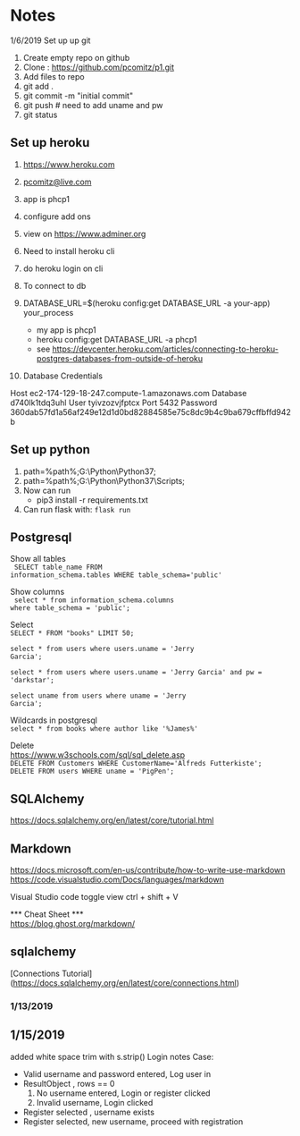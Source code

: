 # Notes 

1/6/2019 
Set up up git
1. Create empty repo on github
2. Clone : https://github.com/pcomitz/p1.git
3. Add files to repo
4. git add .
5. git commit -m "initial commit"
6. git push # need to add uname and pw
7. git status 

## Set up heroku

1. https://www.heroku.com
2. pcomitz@live.com
3. app is phcp1 
4. configure add ons 
5. view on https://www.adminer.org
6. Need to install heroku cli
7. do heroku login on cli
8. To connect to db
9. DATABASE_URL=$(heroku config:get DATABASE_URL -a your-app) your_process
    - my app is phcp1
    - heroku config:get DATABASE_URL -a phcp1
    - see https://devcenter.heroku.com/articles/connecting-to-heroku-postgres-databases-from-outside-of-heroku
    
10. Database Credentials 

Host
ec2-174-129-18-247.compute-1.amazonaws.com
Database
d740lk1tdq3uhl
User
tyivzozvjfptcx
Port
5432
Password
360dab57fd1a56af249e12d1d0bd82884585e75c8dc9b4c9ba679cffbffd942b

## Set up python 
1. path=%path%;G:\Python\Python37;
2. path=%path%;G:\Python\Python37\Scripts;
3. Now can run  
    - pip3 install -r requirements.txt
4. Can run flask with: <code>flask run</code> 


## Postgresql

Show all tables <br>
<code>
SELECT table_name FROM information_schema.tables WHERE table_schema='public'</code>

Show columns <br>
<code>
select * from information_schema.columns where table_schema = 'public'; </code>

Select<br>
`SELECT * FROM "books" LIMIT 50;`

<code>select * from users where users.uname = 'Jerry Garcia';</code>

<code>select * from users where users.uname = 'Jerry Garcia' and pw = 'darkstar';</code>

<code>select uname from users where uname = 'Jerry Garcia';</code>

Wildcards in postgresql<br>
`select * from books where author like '%James%'`

Delete <br>
https://www.w3schools.com/sql/sql_delete.asp <br>
`DELETE FROM Customers WHERE CustomerName='Alfreds Futterkiste';` <br>
`DELETE FROM users WHERE uname = 'PigPen'; `

## SQLAlchemy
https://docs.sqlalchemy.org/en/latest/core/tutorial.html

## Markdown 
https://docs.microsoft.com/en-us/contribute/how-to-write-use-markdown
https://code.visualstudio.com/Docs/languages/markdown

Visual Studio code toggle view 
ctrl + shift + V

*** Cheat Sheet ***  
https://blog.ghost.org/markdown/

## sqlalchemy
[Connections Tutorial] (https://docs.sqlalchemy.org/en/latest/core/connections.html)


### 1/13/2019

## 1/15/2019
added white space trim with s.strip()
Login notes
Case: 
- Valid username and password entered, Log user in
- ResultObject , rows == 0  
  1. No username entered, Login or register clicked
  2. Invalid username, Login clicked 
- Register selected , username exists
- Register selected, new username, proceed with registration 

